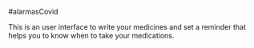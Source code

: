 #alarmasCovid 

This is an user interface to write your medicines and set a reminder that helps you to know when to take your medications.